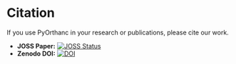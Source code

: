 # Citation

If you use PyOrthanc in your research or publications, please cite our work.

* **JOSS Paper:** [![JOSS Status](https://joss.theoj.org/papers/73f4c5a5e026aa4ef0e7ed9ed471a9a7/status.svg)](https://joss.theoj.org/papers/73f4c5a5e026aa4ef0e7ed9ed471a9a7)
* **Zenodo DOI:** [![DOI](https://zenodo.org/badge/DOI/10.5281/zenodo.14802226.svg)](https://doi.org/10.5281/zenodo.14802226)
